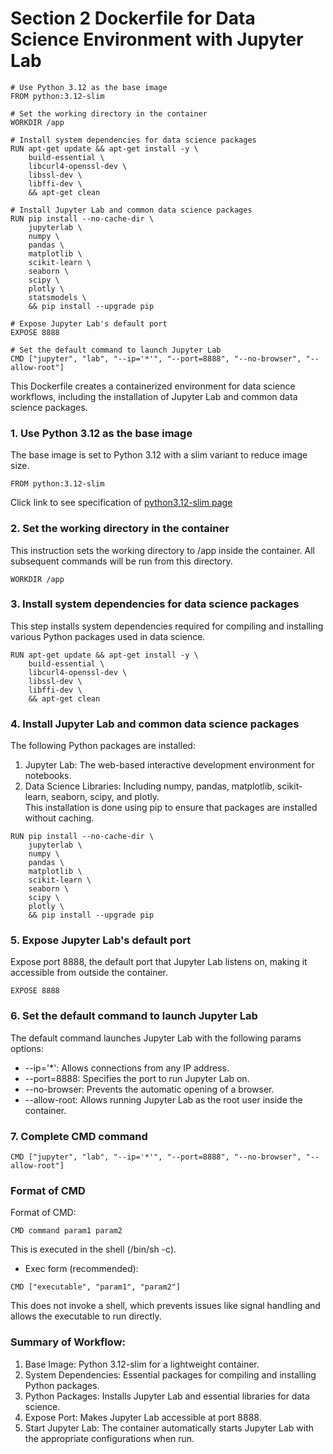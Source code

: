 # **Section 2** Dockerfile for Data Science Environment with Jupyter Lab

``` title="Dockerfile"
# Use Python 3.12 as the base image
FROM python:3.12-slim

# Set the working directory in the container
WORKDIR /app

# Install system dependencies for data science packages
RUN apt-get update && apt-get install -y \
    build-essential \
    libcurl4-openssl-dev \
    libssl-dev \
    libffi-dev \
    && apt-get clean

# Install Jupyter Lab and common data science packages
RUN pip install --no-cache-dir \
    jupyterlab \
    numpy \
    pandas \
    matplotlib \
    scikit-learn \
    seaborn \
    scipy \
    plotly \
    statsmodels \
    && pip install --upgrade pip

# Expose Jupyter Lab's default port
EXPOSE 8888

# Set the default command to launch Jupyter Lab
CMD ["jupyter", "lab", "--ip='*'", "--port=8888", "--no-browser", "--allow-root"]

```

This Dockerfile creates a containerized environment for data science workflows, including the installation of Jupyter Lab and common data science packages.

### **1. Use Python 3.12 as the base image**
The base image is set to Python 3.12 with a slim variant to reduce image size.

```
FROM python:3.12-slim
```

Click link to see specification of <a href="https://hub.docker.com/layers/library/python/3.12-slim/images/sha256-ac212230555ffb7ec17c214fb4cf036ced11b30b5b460994376b0725c7f6c151" target="_blank">python3.12-slim page</a>


### **2. Set the working directory in the container**
This instruction sets the working directory to /app inside the container. All subsequent commands will be run from this directory.
```
WORKDIR /app
```

### **3. Install system dependencies for data science packages**
This step installs system dependencies required for compiling and installing various Python packages used in data science.
```
RUN apt-get update && apt-get install -y \
    build-essential \
    libcurl4-openssl-dev \
    libssl-dev \
    libffi-dev \
    && apt-get clean

```

### **4. Install Jupyter Lab and common data science packages**
The following Python packages are installed:  

1. Jupyter Lab: The web-based interactive development environment for notebooks.
2. Data Science Libraries: Including numpy, pandas, matplotlib, scikit-learn, seaborn, scipy, and plotly.  
This installation is done using pip to ensure that packages are installed without caching.
```
RUN pip install --no-cache-dir \
    jupyterlab \
    numpy \
    pandas \
    matplotlib \
    scikit-learn \
    seaborn \
    scipy \
    plotly \
    && pip install --upgrade pip
```

### **5. Expose Jupyter Lab's default port**
Expose port 8888, the default port that Jupyter Lab listens on, making it accessible from outside the container.
```
EXPOSE 8888
```

### **6. Set the default command to launch Jupyter Lab**
The default command launches Jupyter Lab with the following params options:

* --ip='*': Allows connections from any IP address.
* --port=8888: Specifies the port to run Jupyter Lab on.
* --no-browser: Prevents the automatic opening of a browser.
* --allow-root: Allows running Jupyter Lab as the root user inside the container.

### **7. Complete CMD command**
```
CMD ["jupyter", "lab", "--ip='*'", "--port=8888", "--no-browser", "--allow-root"]
```

### Format of CMD

Format of CMD:

```
CMD command param1 param2
```
This is executed in the shell (/bin/sh -c).

- Exec form (recommended):

```
CMD ["executable", "param1", "param2"]
```
This does not invoke a shell, which prevents issues like signal handling and allows the executable to run directly.


### **Summary of Workflow:**
1. Base Image: Python 3.12-slim for a lightweight container.
2. System Dependencies: Essential packages for compiling and installing Python packages.
3. Python Packages: Installs Jupyter Lab and essential libraries for data science.
4. Expose Port: Makes Jupyter Lab accessible at port 8888.
5. Start Jupyter Lab: The container automatically starts Jupyter Lab with the appropriate configurations when run.